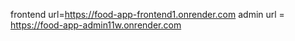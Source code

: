frontend url=https://food-app-frontend1.onrender.com
admin url = https://food-app-admin11w.onrender.com

